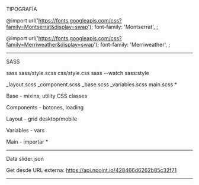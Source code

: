 TIPOGRAFÍA

@import url('https://fonts.googleapis.com/css?family=Montserrat&display=swap');
font-family: 'Montserrat', ;

@import url('https://fonts.googleapis.com/css?family=Merriweather&display=swap');
font-family: 'Merriweather', ;

********************************************************

SASS

sass sass/style.scss css/style.css
sass --watch sass:style

_layout.scss
_component.scss
_base.scss
_variables.scss
main.scss
*

Base - mixins, utility CSS classes

Components - botones, loading

Layout - grid desktop/mobile

Variables - vars

Main - importar *


*******************************************************

Data slider.json

Get desde URL externa: https://api.npoint.io/428466d6262b85c32f71

*******************************************************

